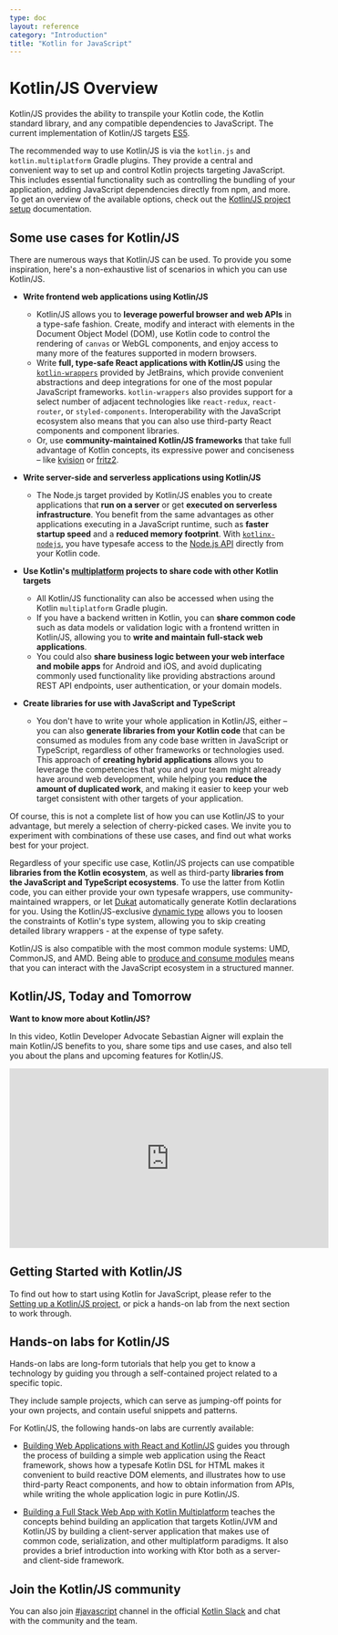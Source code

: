 ```yaml
---
type: doc
layout: reference
category: "Introduction"
title: "Kotlin for JavaScript"
---
```


# Kotlin/JS Overview

Kotlin/JS provides the ability to transpile your Kotlin code, the Kotlin standard library, and any compatible dependencies to JavaScript. The current implementation of Kotlin/JS targets [ES5](https://www.ecma-international.org/ecma-262/5.1/).

The recommended way to use Kotlin/JS is via the `kotlin.js` and `kotlin.multiplatform` Gradle plugins. They provide a central and convenient way to set up and control Kotlin projects targeting JavaScript. 
This includes essential functionality such as controlling the bundling of your application, adding JavaScript dependencies directly from npm, and more. To get an overview of the available options, check out the [Kotlin/JS project setup](js-project-setup.html) documentation.

## Some use cases for Kotlin/JS

There are numerous ways that Kotlin/JS can be used. To provide you some inspiration, here's a non-exhaustive list of scenarios in which you can use Kotlin/JS.

* **Write frontend web applications using Kotlin/JS**
    * Kotlin/JS allows you to **leverage powerful browser and web APIs** in a type-safe fashion. Create, modify and interact with elements in the Document Object Model (DOM), use Kotlin code to control the rendering of `canvas` or WebGL components, and enjoy access to many more of the features supported in modern browsers.
    * Write **full, type-safe React applications with Kotlin/JS** using the [`kotlin-wrappers`](https://github.com/JetBrains/kotlin-wrappers) provided by JetBrains, which provide convenient abstractions and deep integrations for one of the most popular JavaScript frameworks. `kotlin-wrappers` also provides support for a select number of adjacent technologies like `react-redux`, `react-router`, or `styled-components`. Interoperability with the JavaScript ecosystem also means that you can also use third-party React components and component libraries.
    * Or, use **community-maintained Kotlin/JS frameworks** that take full advantage of Kotlin concepts, its expressive power and conciseness – like [kvision](https://github.com/rjaros/kvision) or [fritz2](https://www.fritz2.dev/). 

* **Write server-side and serverless applications using Kotlin/JS**
    * The Node.js target provided by Kotlin/JS enables you to create applications that **run on a server** or get **executed on serverless infrastructure**. You benefit from the same advantages as other applications executing in a JavaScript runtime, such as **faster startup speed** and a **reduced memory footprint**. With [`kotlinx-nodejs`](https://github.com/Kotlin/kotlinx-nodejs), you have typesafe access to the [Node.js API](https://nodejs.org/docs/latest/api/) directly from your Kotlin code.

*  **Use Kotlin's [multiplatform](multiplatform.html) projects to share code with other Kotlin targets**
    * All Kotlin/JS functionality can also be accessed when using the Kotlin `multiplatform` Gradle plugin.
    * If you have a backend written in Kotlin, you can **share common code** such as data models or validation logic with a frontend written in Kotlin/JS, allowing you to **write and maintain full-stack web applications**.
    * You could also **share business logic between your web interface and mobile apps** for Android and iOS, and avoid duplicating commonly used functionality like providing abstractions around REST API endpoints, user authentication, or your domain models.
    
* **Create libraries for use with JavaScript and TypeScript**
    * You don't have to write your whole application in Kotlin/JS, either – you can also **generate libraries from your Kotlin code** that can be consumed as modules from any code base written in JavaScript or TypeScript, regardless of other frameworks or technologies used. This approach of **creating hybrid applications** allows you to leverage the competencies that you and your team might already have around web development, while helping you **reduce the amount of duplicated work**, and making it easier to keep your web target consistent with other targets of your application.
    
Of course, this is not a complete list of how you can use Kotlin/JS to your advantage, but merely a selection of cherry-picked cases. We invite you to experiment with combinations of these use cases, and find out what works best for your project. 

Regardless of your specific use case, Kotlin/JS projects can use compatible **libraries from the Kotlin ecosystem**, as well as third-party **libraries from the JavaScript and TypeScript ecosystems**. To use the latter from Kotlin code, you can either provide your own typesafe wrappers, use community-maintained wrappers, or let [Dukat](js-external-declarations-with-dukat.html) automatically generate Kotlin declarations for you. Using the Kotlin/JS-exclusive [dynamic type](dynamic-type.html) allows you to loosen the constraints of Kotlin's type system, allowing you to skip creating detailed library wrappers - at the expense of type safety.

Kotlin/JS is also compatible with the most common module systems: UMD, CommonJS, and AMD. Being able to [produce and consume modules](/docs/tutorials/javascript/working-with-modules/working-with-modules.html) means that you can interact with the JavaScript ecosystem in a structured manner.

## Kotlin/JS, Today and Tomorrow

**Want to know more about Kotlin/JS?**

In this video, Kotlin Developer Advocate Sebastian Aigner will explain the main Kotlin/JS benefits to you, share some tips and use cases, and also tell you about the plans and upcoming features for Kotlin/JS.

<iframe width="560" height="315" src="https://www.youtube.com/embed/fZUL8_kgHXg" frameborder="0" allow="accelerometer; autoplay; encrypted-media; gyroscope; picture-in-picture" allowfullscreen></iframe>


## Getting Started with Kotlin/JS

To find out how to start using Kotlin for JavaScript, please refer to the [Setting up a Kotlin/JS project](/docs/reference/js-project-setup.html), or pick a hands-on lab from the next section to work through.


## Hands-on labs for Kotlin/JS

Hands-on labs are long-form tutorials that help you get to know a technology by guiding you through a self-contained project related to a specific topic.

They include sample projects, which can serve as jumping-off points for your own projects, and contain useful snippets and patterns.

For Kotlin/JS, the following hands-on labs are currently available:

* [Building Web Applications with React and Kotlin/JS](https://play.kotlinlang.org/hands-on/Building%20Web%20Applications%20with%20React%20and%20Kotlin%20JS/01_Introduction) guides you through the process of building a simple web application using the React framework, shows how a typesafe Kotlin DSL for HTML makes it convenient to build reactive DOM elements, and illustrates how to use third-party React components, and how to obtain information from APIs, while writing the whole application logic in pure Kotlin/JS.

* [Building a Full Stack Web App with Kotlin Multiplatform](https://play.kotlinlang.org/hands-on/Full%20Stack%20Web%20App%20with%20Kotlin%20Multiplatform/01_Introduction) teaches the concepts behind building an application that targets Kotlin/JVM and Kotlin/JS by building a client-server application that makes use of common code, serialization, and other multiplatform paradigms. It also provides a brief introduction into working with Ktor both as a server- and client-side framework.


## Join the Kotlin/JS community
You can also join [#javascript](https://kotlinlang.slack.com/archives/C0B8L3U69) channel in the official [Kotlin Slack](https://surveys.jetbrains.com/s3/kotlin-slack-sign-up) and chat with the community and the team.

